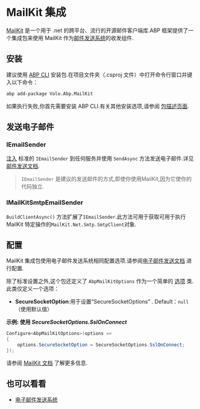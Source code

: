 # MailKit 集成

[MailKit](http://www.mimekit.net/) 是一个用于 .net 的跨平台、流行的开源邮件客户端库.ABP 框架提供了一个集成包来使用 MailKit 作为[邮件发送系统](Emailing.md)的收发组件.

## 安装

建议使用 [ABP CLI](CLI.md) 安装包.在项目文件夹（.csproj 文件）中打开命令行窗口并键入以下命令：

````bash
abp add-package Volo.Abp.MailKit
````

如果执行失败,你首先需要安装 ABP CLI.有关其他安装选项,请参阅 [包描述页面](https://abp.io/package-detail/Volo.Abp.MailKit).

## 发送电子邮件

### IEmailSender

[注入](Dependency-Injection.md) 标准的 `IEmailSender` 到任何服务并使用 `SendAsync` 方法发送电子邮件.详见 [邮件发送文档](Emailing.md).

> `IEmailSender` 是建议的发送邮件的方式,即使你使用MailKit,因为它使你的代码独立.

### IMailKitSmtpEmailSender

`BuildClientAsync()` 方法扩展了`IEmailSender`.此方法可用于获取可用于执行 MailKit 特定操作的`MailKit.Net.Smtp.SmtpClient`对象.

## 配置

MailKit 集成包使用电子邮件发送系统相同配置选项.请参阅[电子邮件发送文档](Emailing.md) 进行配置.

除了标准设置之外,这个包还定义了 `AbpMailKitOptions` 作为一个简单的 [选项](Options.md) 类.此类仅定义一个选项：

* **SecureSocketOption**:用于设置“SecureSocketOptions” . Default：`null`（使用默认值）

**示例: 使用 *SecureSocketOptions.SslOnConnect***

````csharp
Configure<AbpMailKitOptions>(options =>
{
    options.SecureSocketOption = SecureSocketOptions.SslOnConnect;
});
````

请参阅 [MailKit 文档](http://www.mimekit.net/) 了解更多信息.

## 也可以看看

* [电子邮件发送系统](Emailing.md)
